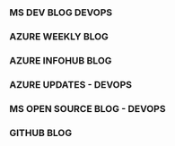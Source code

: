 ### MS DEV BLOG DEVOPS 

<!-- DEVBLOGDEVOPS:START -->

<!-- DEVBLOGDEVOPS:END -->


### AZURE WEEKLY BLOG

<!-- AZUREWEEKLY:START -->

<!-- AZUREWEEKLY:END -->

### AZURE INFOHUB BLOG 

<!-- AZUREINFOHUB:START -->

<!-- AZUREINFOHUB:END -->


### AZURE UPDATES - DEVOPS 

<!-- AZUREUPDATES:START -->


<!-- AZUREUPDATES:END -->


### MS OPEN SOURCE BLOG - DEVOPS 

<!-- MSOPENSOURCEBLOG:START -->


<!-- MSOPENSOURCEBLOG:END -->


### GITHUB BLOG


<!-- GITHUB:START -->

<!-- GITHUB:END -->
